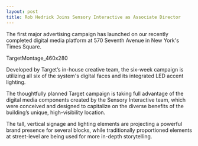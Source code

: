```yaml
---
layout: post
title: Rob Hedrick Joins Sensory Interactive as Associate Director
---
```


The first major advertising campaign has launched on our recently completed digital media platform at 570 Seventh Avenue in New York's Times Square.

TargetMontage_460x280

Developed by Target’s in-house creative team, the six-week campaign is utilizing all six of the system's digital faces and its integrated LED accent lighting.

The thoughtfully planned Target campaign is taking full advantage of the digital media components created by the Sensory Interactive team, which were conceived and designed to capitalize on the diverse benefits of the building’s unique, high-visibility location.

The tall, vertical signage and lighting elements are projecting a powerful brand presence for several blocks, while traditionally proportioned elements at street-level are being used for more in-depth storytelling.